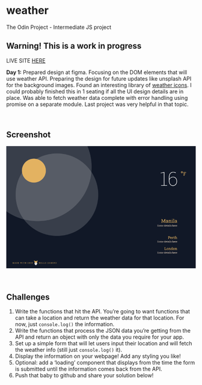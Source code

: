 # weather

The Odin Project - Intermediate JS project

## Warning! This is a work in progress

LIVE SITE [HERE](https://hello-damiro.github.io/weather)

**Day 1:** Prepared design at figma. Focusing on the DOM elements that will use weather API. Preparing the design for future updates like unsplash API for the background images. Found an interesting library of [weather icons](https://erikflowers.github.io/weather-icons/). I could probably finished this in 1 seating if all the UI design details are in place. Was able to fetch weather data complete with error handling using promise on a separate module. Last project was very helpful in that topic.

</br>

## Screenshot

![Screenshot](https://github.com/hello-damiro/weather/blob/main/src/assets/images/screenshot.png?raw=true)

</br>

## Challenges

1. Write the functions that hit the API. You’re going to want functions that can take a location and return the weather data for that location. For now, just `console.log()` the information.
2. Write the functions that process the JSON data you’re getting from the API and return an object with only the data you require for your app.
3. Set up a simple form that will let users input their location and will fetch the weather info (still just `console.log()` it).
4. Display the information on your webpage! Add any styling you like!
5. Optional: add a ‘loading’ component that displays from the time the form is submitted until the information comes back from the API.
6. Push that baby to github and share your solution below!
